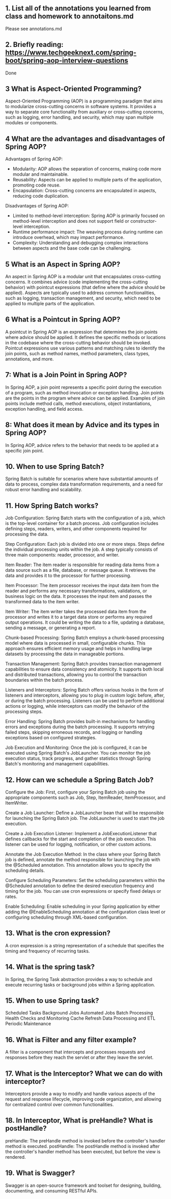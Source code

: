 ## 1. List all of the annotations you learned from class and homework to annotaitons.md
Please see annotations.md

## 2. Briefly reading: https://www.techgeeknext.com/spring-boot/spring-aop-interview-questions
Done

## 3 What is Aspect-Oriented Programming?

Aspect-Oriented Programming (AOP) is a programming paradigm that aims to modularize cross-cutting concerns in software systems. It provides a way to separate core functionality from auxiliary or cross-cutting concerns, such as logging, error handling, and security, which may span multiple modules or components.

## 4 What are the advantages and disadvantages of Spring AOP?

Advantages of Spring AOP:
- Modularity: AOP allows the separation of concerns, making code more modular and maintainable.
- Reusability: Aspects can be applied to multiple parts of the application, promoting code reuse.
- Encapsulation: Cross-cutting concerns are encapsulated in aspects, reducing code duplication.

Disadvantages of Spring AOP:

- Limited to method-level interception: Spring AOP is primarily focused on method-level interception and does not support field or constructor-level interception.
- Runtime performance impact: The weaving process during runtime can introduce overhead, which may impact performance.
- Complexity: Understanding and debugging complex interactions between aspects and the base code can be challenging.

## 5 What is an Aspect in Spring AOP?

An aspect in Spring AOP is a modular unit that encapsulates cross-cutting concerns. It combines advice (code implementing the cross-cutting behavior) with pointcut expressions (that define where the advice should be applied). Aspects are typically used to address common functionalities, such as logging, transaction management, and security, which need to be applied to multiple parts of the application.

## 6 What is a Pointcut in Spring AOP?

A pointcut in Spring AOP is an expression that determines the join points where advice should be applied. It defines the specific methods or locations in the codebase where the cross-cutting behavior should be invoked. Pointcut expressions use various patterns and matching rules to identify the join points, such as method names, method parameters, class types, annotations, and more.

## 7: What is a Join Point in Spring AOP?

In Spring AOP, a join point represents a specific point during the execution of a program, such as method invocation or exception handling. Join points are the points in the program where advice can be applied. Examples of join points include method calls, method executions, object instantiations, exception handling, and field access.

## 8: What does it mean by Advice and its types in Spring AOP?

In Spring AOP, advice refers to the behavior that needs to be applied at a specific join point.

## 10. When to use Spring Batch?
Spring Batch is suitable for scenarios where have substantial amounts of data to process, complex data transformation requirements, and a need for robust error handling and scalability.
## 11. How Spring Batch works?
Job Configuration: Spring Batch starts with the configuration of a job, which is the top-level container for a batch process. Job configuration includes defining steps, readers, writers, and other components required for processing the data.

Step Configuration: Each job is divided into one or more steps. Steps define the individual processing units within the job. A step typically consists of three main components: reader, processor, and writer.

Item Reader: The item reader is responsible for reading data items from a data source such as a file, database, or message queue. It retrieves the data and provides it to the processor for further processing.

Item Processor: The item processor receives the input data item from the reader and performs any necessary transformations, validations, or business logic on the data. It processes the input item and passes the transformed data to the item writer.

Item Writer: The item writer takes the processed data item from the processor and writes it to a target data store or performs any required output operations. It could be writing the data to a file, updating a database, sending a message, or generating a report.

Chunk-based Processing: Spring Batch employs a chunk-based processing model where data is processed in small, configurable chunks. This approach ensures efficient memory usage and helps in handling large datasets by processing the data in manageable portions.

Transaction Management: Spring Batch provides transaction management capabilities to ensure data consistency and atomicity. It supports both local and distributed transactions, allowing you to control the transaction boundaries within the batch process.

Listeners and Interceptors: Spring Batch offers various hooks in the form of listeners and interceptors, allowing you to plug in custom logic before, after, or during the batch processing. Listeners can be used to perform additional actions or logging, while interceptors can modify the behavior of the processing steps.

Error Handling: Spring Batch provides built-in mechanisms for handling errors and exceptions during the batch processing. It supports retrying failed steps, skipping erroneous records, and logging or handling exceptions based on configured strategies.

Job Execution and Monitoring: Once the job is configured, it can be executed using Spring Batch's JobLauncher. You can monitor the job execution status, track progress, and gather statistics through Spring Batch's monitoring and management capabilities.
## 12. How can we schedule a Spring Batch Job?
Configure the Job: First, configure your Spring Batch job using the appropriate components such as Job, Step, ItemReader, ItemProcessor, and ItemWriter.

Create a Job Launcher: Define a JobLauncher bean that will be responsible for launching the Spring Batch job. The JobLauncher is used to start the job execution.

Create a Job Execution Listener: Implement a JobExecutionListener that defines callbacks for the start and completion of the job execution. This listener can be used for logging, notification, or other custom actions.

Annotate the Job Execution Method: In the class where your Spring Batch job is defined, annotate the method responsible for launching the job with the @Scheduled annotation. This annotation allows you to specify the scheduling details.

Configure Scheduling Parameters: Set the scheduling parameters within the @Scheduled annotation to define the desired execution frequency and timing for the job. You can use cron expressions or specify fixed delays or rates.

Enable Scheduling: Enable scheduling in your Spring application by either adding the @EnableScheduling annotation at the configuration class level or configuring scheduling through XML-based configuration.

## 13. What is the cron expression?
A cron expression is a string representation of a schedule that specifies the timing and frequency of recurring tasks.

## 14. What is the spring task?
In Spring, the Spring Task abstraction provides a way to schedule and execute recurring tasks or background jobs within a Spring application. 

## 15. When to use Spring task?
Scheduled Tasks
Background Jobs
Automated Jobs
Batch Processing
Health Checks and Monitoring
Cache Refresh
Data Processing and ETL
Periodic Maintenance

## 16. What is Filter and any filter example?
A filter is a component that intercepts and processes requests and responses before they reach the servlet or after they leave the servlet.

## 17. What is the Interceptor? What we can do with interceptor?
Interceptors provide a way to modify and handle various aspects of the request and response lifecycle, improving code organization, and allowing for centralized control over common functionalities.
## 18. In Interceptor, What is preHandle? What is postHandle?
preHandle: The preHandle method is invoked before the controller's handler method is executed.
postHandle: The postHandle method is invoked after the controller's handler method has been executed, but before the view is rendered.
## 19. What is Swagger?
Swagger is an open-source framework and toolset for designing, building, documenting, and consuming RESTful APIs.